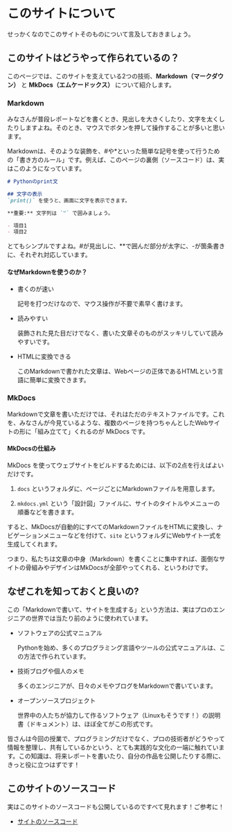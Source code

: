 # このサイトについて
せっかくなのでこのサイトそのものについて言及しておきましょう。

## このサイトはどうやって作られているの？ 
このページでは、このサイトを支えている2つの技術、**Markdown（マークダウン）** と **MkDocs（エムケードックス）** について紹介します。

### Markdown

みなさんが普段レポートなどを書くとき、見出しを大きくしたり、文字を太くしたりしますよね。そのとき、マウスでボタンを押して操作することが多いと思います。

Markdownは、そのような装飾を、#や*といった簡単な記号を使って行うための「書き方のルール」です。例えば、このページの裏側（ソースコード）は、実はこのようになっています。

```markdown
# Pythonのprint文

## 文字の表示
`print()` を使うと、画面に文字を表示できます。

**重要:** 文字列は `"` で囲みましょう。

- 項目1
- 項目2
```

とてもシンプルですよね。#が見出しに、**で囲んだ部分が太字に、-が箇条書きに、それぞれ対応しています。

#### なぜMarkdownを使うのか？

- 書くのが速い

    記号を打つだけなので、マウス操作が不要で素早く書けます。

- 読みやすい

    装飾された見た目だけでなく、書いた文章そのものがスッキリしていて読みやすいです。

- HTMLに変換できる

    このMarkdownで書かれた文章は、Webページの正体であるHTMLという言語に簡単に変換できます。

### MkDocs
Markdownで文章を書いただけでは、それはただのテキストファイルです。これを、みなさんが今見ているような、複数のページを持つちゃんとしたWebサイトの形に「組み立てて」くれるのが MkDocs です。

#### MkDocsの仕組み
MkDocs を使ってウェブサイトをビルドするためには、以下の2点を行えばよいだけです。

1. `docs` というフォルダに、ページごとにMarkdownファイルを用意します。

2. `mkdocs.yml` という「設計図」ファイルに、サイトのタイトルやメニューの順番などを書きます。

すると、MkDocsが自動的にすべてのMarkdownファイルをHTMLに変換し、ナビゲーションメニューなどを付けて、`site` というフォルダにWebサイト一式を生成してくれます。

つまり、私たちは文章の中身（Markdown）を書くことに集中すれば、面倒なサイトの骨組みやデザインはMkDocsが全部やってくれる、というわけです。

## なぜこれを知っておくと良いの?
この「Markdownで書いて、サイトを生成する」という方法は、実はプロのエンジニアの世界では当たり前のように使われています。

- ソフトウェアの公式マニュアル

    Pythonを始め、多くのプログラミング言語やツールの公式マニュアルは、この方法で作られています。

- 技術ブログや個人のメモ

    多くのエンジニアが、日々のメモやブログをMarkdownで書いています。

- オープンソースプロジェクト

    世界中の人たちが協力して作るソフトウェア（Linuxもそうです！）の説明書（ドキュメント）は、ほぼ全てがこの形式です。

皆さんは今回の授業で、プログラミングだけでなく、プロの技術者がどうやって情報を整理し、共有しているかという、とても実践的な文化の一端に触れています。この知識は、将来レポートを書いたり、自分の作品を公開したりする際に、きっと役に立つはずです！

## このサイトのソースコード
実はこのサイトのソースコードも公開しているのですべて見れます！ご参考に！

- [サイトのソースコード](https://github.com/aiko-63180/text)